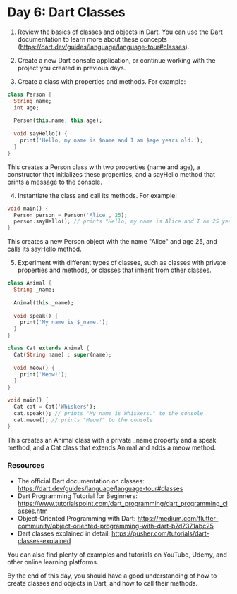 # Day 6: Dart Classes

1. Review the basics of classes and objects in Dart. You can use the Dart documentation to learn more about these concepts (https://dart.dev/guides/language/language-tour#classes).

2. Create a new Dart console application, or continue working with the project you created in previous days.

3. Create a class with properties and methods. For example:

```dart
class Person {
  String name;
  int age;
  
  Person(this.name, this.age);
  
  void sayHello() {
    print('Hello, my name is $name and I am $age years old.');
  }
}
```

This creates a Person class with two properties (name and age), a constructor that initializes these properties, and a sayHello method that prints a message to the console.

4. Instantiate the class and call its methods. For example:

```dart
void main() {
  Person person = Person('Alice', 25);
  person.sayHello(); // prints "Hello, my name is Alice and I am 25 years old." to the console
}
```

This creates a new Person object with the name "Alice" and age 25, and calls its sayHello method.

5. Experiment with different types of classes, such as classes with private properties and methods, or classes that inherit from other classes.

```dart
class Animal {
  String _name;
  
  Animal(this._name);
  
  void speak() {
    print('My name is $_name.');
  }
}

class Cat extends Animal {
  Cat(String name) : super(name);
  
  void meow() {
    print('Meow!');
  }
}

void main() {
  Cat cat = Cat('Whiskers');
  cat.speak(); // prints "My name is Whiskers." to the console
  cat.meow(); // prints "Meow!" to the console
}
```

This creates an Animal class with a private _name property and a speak method, and a Cat class that extends Animal and adds a meow method.

### Resources

- The official Dart documentation on classes: https://dart.dev/guides/language/language-tour#classes
- Dart Programming Tutorial for Beginners: https://www.tutorialspoint.com/dart_programming/dart_programming_classes.htm
- Object-Oriented Programming with Dart: https://medium.com/flutter-community/object-oriented-programming-with-dart-b7d7371abc25
- Dart classes explained in detail: https://pusher.com/tutorials/dart-classes-explained

You can also find plenty of examples and tutorials on YouTube, Udemy, and other online learning platforms.

By the end of this day, you should have a good understanding of how to create classes and objects in Dart, and how to call their methods.